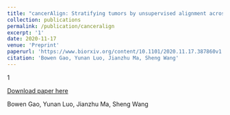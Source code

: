 ```yaml
---
title: "cancerAlign: Stratifying tumors by unsupervised alignment across cancer types"
collection: publications
permalink: /publication/canceralign
excerpt: '1'
date: 2020-11-17
venue: 'Preprint'
paperurl: 'https://www.biorxiv.org/content/10.1101/2020.11.17.387860v1.full.pdf'
citation: 'Bowen Gao, Yunan Luo, Jianzhu Ma, Sheng Wang'
---
```

1

[Download paper here](https://www.biorxiv.org/content/10.1101/2020.11.17.387860v1.full.pdf)

Bowen Gao, Yunan Luo, Jianzhu Ma, Sheng Wang